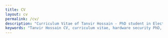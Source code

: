 ```yaml
---
title: CV
layout: cv
permalink: /cv/
description: "Curriculum Vitae of Tanvir Hossain - PhD student in Electrical Engineering at University of Kansas. Education, publications, awards, and professional experience in hardware security."
keywords: "Tanvir Hossain CV, curriculum vitae, hardware security PhD, University of Kansas, publications, awards, research experience"
---
```


